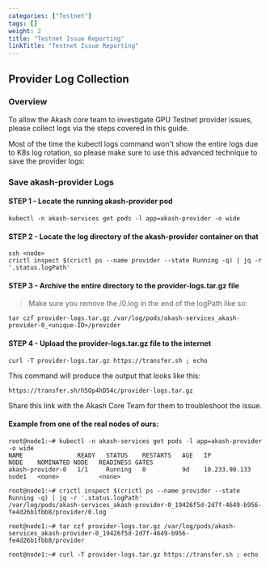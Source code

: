 ```yaml
---
categories: ["Testnet"]
tags: []
weight: 2
title: "Testnet Issue Reporting"
linkTitle: "Testnet Issue Reporting"
---
```



## Provider Log Collection

### Overview

To allow the Akash core team to investigate GPU Testnet provider issues, please collect logs via the steps covered in this guide.

Most of the time the kubectl logs command won't show the entire logs due to K8s log rotation, so please make sure to use this advanced technique to save the provider logs:

### Save akash-provider Logs

#### STEP 1 - Locate the running akash-provider pod

```
kubectl -n akash-services get pods -l app=akash-provider -o wide
```

#### STEP 2 - Locate the log directory of the akash-provider container on that

```
ssh <node>
crictl inspect $(crictl ps --name provider --state Running -q) | jq -r '.status.logPath'
```

#### STEP 3 - Archive the entire directory to the provider-logs.tar.gz file

> Make sure you remove the /0.log in the end of the logPath like so:

```
tar czf provider-logs.tar.gz /var/log/pods/akash-services_akash-provider-0_<unique-ID>/provider
```

#### STEP 4 - Upload the provider-logs.tar.gz file to the internet

```
curl -T provider-logs.tar.gz https://transfer.sh ; echo
```

This command will produce the output that looks like this:

```
https://transfer.sh/h5Op4hD54c/provider-logs.tar.gz
```

Share this link with the Akash Core Team for them to troubleshoot the issue.

#### Example from one of the real nodes of ours:

```
root@node1:~# kubectl -n akash-services get pods -l app=akash-provider -o wide
NAME               READY   STATUS    RESTARTS   AGE   IP              NODE    NOMINATED NODE   READINESS GATES
akash-provider-0   1/1     Running   0          9d    10.233.90.133   node1   <none>           <none>

root@node1:~# crictl inspect $(crictl ps --name provider --state Running -q) | jq -r '.status.logPath'
/var/log/pods/akash-services_akash-provider-0_19426f5d-2d7f-4649-b956-fe4d26b1fbb8/provider/0.log

root@node1:~# tar czf provider-logs.tar.gz /var/log/pods/akash-services_akash-provider-0_19426f5d-2d7f-4649-b956-fe4d26b1fbb8/provider

root@node1:~# curl -T provider-logs.tar.gz https://transfer.sh ; echo
```